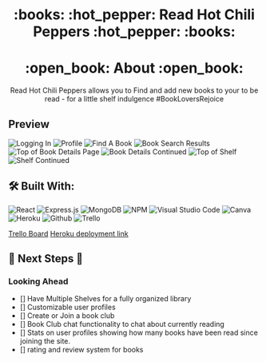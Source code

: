 <div align="center">
<h1>
:books: :hot_pepper: Read Hot Chili Peppers :hot_pepper: :books:
</h1>
 <h1>:open_book: About :open_book:</h1>
<p>Read Hot Chili Peppers allows you to Find and add new books to your to be read - for a little shelf indulgence  #BookLoversRejoice </p>
</div>

## Preview ##

![Logging In](https://imgur.com/LCDIIht)
![Profile](https://imgur.com/ilP0qQi)
![Find A Book](https://imgur.com/aGOOXhi)
![Book Search Results](https://imgur.com/mSsTfXN)
![Top of Book Details Page](https://imgur.com/PXu5y9z)
![Book Details Continued](https://imgur.com/nPvAr7a)
![Top of Shelf](https://imgur.com/NA09TpK)
![Shelf Continued](https://imgur.com/75oIjTA)

## :hammer_and_wrench: Built With:
![React](https://img.shields.io/badge/react-%2320232a.svg?style=for-the-badge&logo=react&logoColor=%2361DAFB)
![Express.js](https://img.shields.io/badge/express.js-%23404d59.svg?style=for-the-badge&logo=express&logoColor=%2361DAFB)
![MongoDB](https://img.shields.io/badge/MongoDB-%234ea94b.svg?style=for-the-badge&logo=mongodb&logoColor=white)
![NPM](https://img.shields.io/badge/NPM-%23000000.svg?style=for-the-badge&logo=npm&logoColor=white)
![Visual Studio Code](https://img.shields.io/badge/Visual%20Studio%20Code-0078d7.svg?style=for-the-badge&logo=visual-studio-code&logoColor=white)
![Canva](https://img.shields.io/badge/Canva-%2300C4CC.svg?style=for-the-badge&logo=Canva&logoColor=white)
![Heroku](https://img.shields.io/badge/-Heroku-333?style=flat&logo=heroku)
![Github](https://img.shields.io/badge/-GitHub-333?style=flat&logo=github)
![Trello](https://img.shields.io/badge/-Trello-05122A?style=flat&logo=trello)

[Trello Board](https://trello.com/b/WIijFORo/p4-read-hot-chili-peppers)
[Heroku deployment link](https://read-hot-chili-peppers.herokuapp.com/) 

## :seedling: Next Steps :seedling:
### Looking Ahead
- [] Have Multiple Shelves for a fully organized library
- [] Customizable user profiles
- [] Create or Join a book club
- [] Book Club chat functionality to chat about currently reading
- [] Stats on user profiles showing how many books have been read since joining the site.
- [] rating and review system for books 